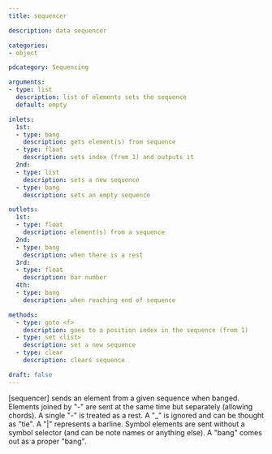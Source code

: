 ```yaml
---
title: sequencer

description: data sequencer

categories:
- object

pdcategory: Sequencing  

arguments:
- type: list
  description: list of elements sets the sequence
  default: empty

inlets:
  1st:
  - type: bang
    description: gets element(s) from sequence
  - type: float
    description: sets index (from 1) and outputs it
  2nd:
  - type: list
    description: sets a new sequence
  - type: bang
    description: sets an empty sequence

outlets:
  1st:
  - type: float
    description: element(s) from a sequence
  2nd:
  - type: bang
    description: when there is a rest
  3rd:
  - type: float
    description: bar number
  4th:
  - type: bang
    description: when reaching end of sequence

methods:
  - type: goto <f>
    description: goes to a position index in the sequence (from 1) 
  - type: set <list>
    description: set a new sequence
  - type: clear
    description: clears sequence

draft: false
---
```


[sequencer] sends an element from a given sequence when banged. Elements joined by "-" are sent at the same time but separately (allowing chords). A single "-" is treated as a rest. A "_" is ignored and can be thought as "tie". A "|" represents a barline. Symbol elements are sent without a symbol selector (and can be note names or anything else). A "bang" comes out as a proper "bang".
